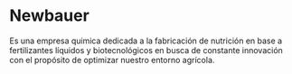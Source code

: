 # Newbauer
Es una empresa quimica dedicada a la fabricación de nutrición en base a fertilizantes líquidos y biotecnológicos en busca de constante innovación con el propósito de optimizar nuestro entorno agrícola.
